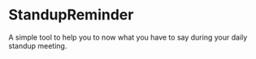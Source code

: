 # StandupReminder
A simple tool to help you to now what you have to say during your daily standup meeting.
